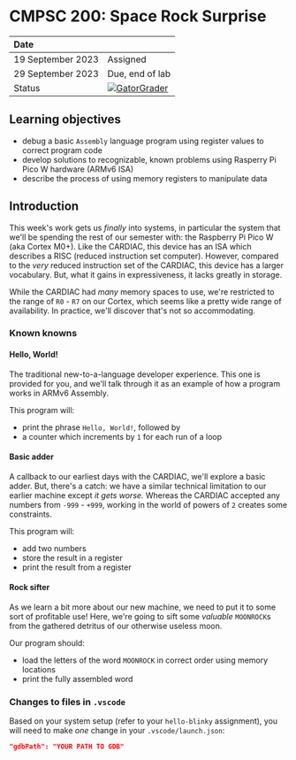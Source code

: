 # CMPSC 200: Space Rock Surprise

| Date              |          |
|:------------------|:---------|
| 19 September 2023 | Assigned  |
| 29 September 2023 | Due, end of lab       |
| Status           | [![GatorGrader](../../actions/workflows/main.yml/badge.svg)](../../actions/workflows/main.yml) |


## Learning objectives

* debug a basic `Assembly` language program using register values to correct program code
* develop solutions to recognizable, known problems using Rasperry Pi Pico W hardware (ARMv6 ISA)
* describe the process of using memory registers to manipulate data

## Introduction

This week's work gets us _finally_ into systems, in particular the system that we'll be spending the rest of our semester with: the Raspberry Pi Pico W (aka Cortex M0+). Like the CARDIAC, this device has an ISA which describes a RISC (reduced instruction set computer). However, compared to the _very_ reduced instruction set of the CARDIAC, this device has a larger vocabulary. But, what it gains in expressiveness, it lacks greatly in storage.

While the CARDIAC had _many_ memory spaces to use, we're restricted to the range of `R0` - `R7` on our Cortex, which seems like a pretty wide range of availability. In practice, we'll discover that's not so accommodating.

### Known knowns

#### Hello, World!

The traditional new-to-a-language developer experience. This one is provided for you, and we'll talk through it as an example of how a program works in ARMv6 Assembly.

This program will:

* print the phrase `Hello, World!`, followed by
* a counter which increments by `1` for each run of a loop

#### Basic adder

A callback to our earliest days with the CARDIAC, we'll explore a basic adder. But, there's a catch: we have a similar technical limitation to our earlier machine except _it gets worse._ Whereas the CARDIAC accepted any numbers from `-999` - `+999`, working in the world of powers of `2` creates some constraints.

This program will:

* add two numbers
* store the result in a register
* print the result from a register

#### Rock sifter

As we learn a bit more about our new machine, we need to put it to some sort of profitable use! Here, we're going to sift some _valuable_ `MOONROCK`s from the gathered detritus of our otherwise useless moon.

Our program should:

* load the letters of the word `MOONROCK` in correct order using memory locations
* print the fully assembled word

### Changes to files in `.vscode`

Based on your system setup (refer to your `hello-blinky` assignment), you will need to make _one_ change in your `.vscode/launch.json`:

```json
"gdbPath": "YOUR PATH TO GDB"
```
